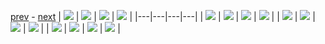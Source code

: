 
[prev](#blank) - [next](gal_1.md)
| [![](../thumb/uncompressed_scenario_training_training.tfrecord-00059-of-01000.gif)](../vid/uncompressed_scenario_training_training.tfrecord-00059-of-01000.gif)  | [![](../thumb/uncompressed_scenario_training_training.tfrecord-00027-of-01000.gif)](../vid/uncompressed_scenario_training_training.tfrecord-00027-of-01000.gif)  | [![](../thumb/uncompressed_scenario_training_training.tfrecord-00020-of-01000.gif)](../vid/uncompressed_scenario_training_training.tfrecord-00020-of-01000.gif)  | [![](../thumb/uncompressed_scenario_training_training.tfrecord-00019-of-01000.gif)](../vid/uncompressed_scenario_training_training.tfrecord-00019-of-01000.gif)  |
|---|---|---|---|
| [![](../thumb/uncompressed_scenario_training_training.tfrecord-00011-of-01000.gif)](../vid/uncompressed_scenario_training_training.tfrecord-00011-of-01000.gif)  | [![](../thumb/uncompressed_scenario_training_training.tfrecord-00028-of-01000.gif)](../vid/uncompressed_scenario_training_training.tfrecord-00028-of-01000.gif)  | [![](../thumb/uncompressed_scenario_training_training.tfrecord-00067-of-01000.gif)](../vid/uncompressed_scenario_training_training.tfrecord-00067-of-01000.gif)  | [![](../thumb/uncompressed_scenario_training_training.tfrecord-00022-of-01000.gif)](../vid/uncompressed_scenario_training_training.tfrecord-00022-of-01000.gif)  |
| [![](../thumb/uncompressed_scenario_training_training.tfrecord-00065-of-01000.gif)](../vid/uncompressed_scenario_training_training.tfrecord-00065-of-01000.gif)  | [![](../thumb/uncompressed_scenario_training_training.tfrecord-00023-of-01000.gif)](../vid/uncompressed_scenario_training_training.tfrecord-00023-of-01000.gif)  | [![](../thumb/uncompressed_scenario_training_training.tfrecord-00006-of-01000.gif)](../vid/uncompressed_scenario_training_training.tfrecord-00006-of-01000.gif)  | [![](../thumb/uncompressed_scenario_training_training.tfrecord-00060-of-01000.gif)](../vid/uncompressed_scenario_training_training.tfrecord-00060-of-01000.gif)  |
| [![](../thumb/uncompressed_scenario_training_training.tfrecord-00053-of-01000.gif)](../vid/uncompressed_scenario_training_training.tfrecord-00053-of-01000.gif)  | [![](../thumb/uncompressed_scenario_training_training.tfrecord-00039-of-01000.gif)](../vid/uncompressed_scenario_training_training.tfrecord-00039-of-01000.gif)  | [![](../thumb/uncompressed_scenario_training_training.tfrecord-00010-of-01000.gif)](../vid/uncompressed_scenario_training_training.tfrecord-00010-of-01000.gif)  | [![](../thumb/uncompressed_scenario_training_training.tfrecord-00064-of-01000.gif)](../vid/uncompressed_scenario_training_training.tfrecord-00064-of-01000.gif)  |
